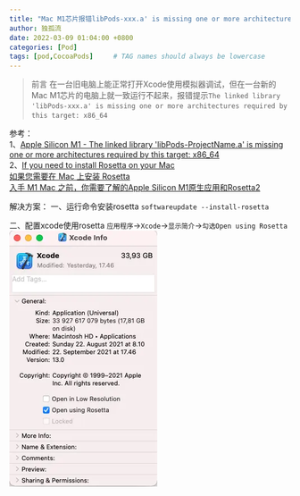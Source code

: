 ```yaml
---
title: "Mac M1芯片报错libPods-xxx.a' is missing one or more architectures required by this target: ..."
author: 独孤流
date: 2022-03-09 01:04:00 +0800
categories: [Pod]
tags: [pod,CocoaPods]     # TAG names should always be lowercase
---
```


> 前言
>  在一台旧电脑上能正常打开Xcode使用模拟器调试，但在一台新的Mac M1芯片的电脑上就一致运行不起来，报错提示`The linked library 'libPods-xxx.a' is missing one or more architectures required by this target: x86_64`


参考：\
 1、[Apple Silicon M1 - The linked library 'libPods-ProjectName.a' is missing one or more architectures required by this target: x86_64](https://stackoverflow.com/questions/65364886/react-native-on-apple-silicon-m1-the-linked-library-libpods-projectname-a-is)\
2、[If you need to install Rosetta on your Mac](https://support.apple.com/en-us/HT211861)\
[如果您需要在 Mac 上安装 Rosetta](https://support.apple.com/zh-cn/HT211861)\
[入手 M1 Mac 之前，你需要了解的Apple Silicon M1原生应用和Rosetta2](https://www.jianshu.com/p/d11a5705e423)

解决方案：
一、运行命令安装rosetta
`softwareupdate --install-rosetta`

二、配置xcode使用rosetta
`应用程序`->`Xcode`->`显示简介`->`勾选Open using Rosetta`
![image.png](/assets/img/pod/pod08-01.webp)


